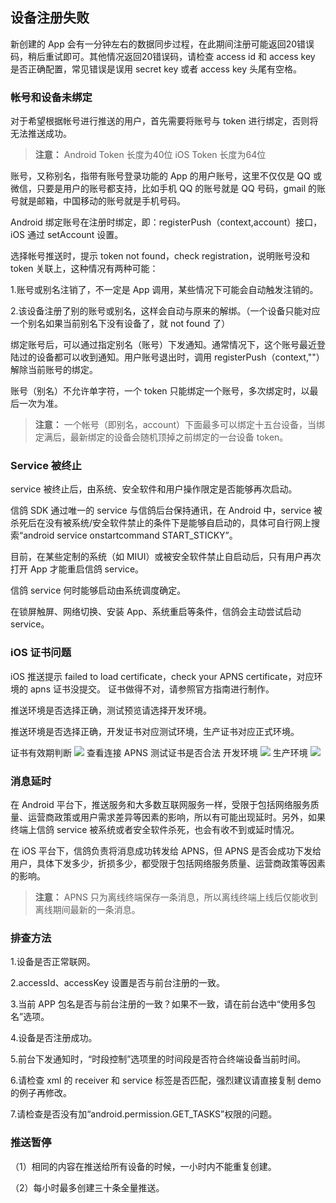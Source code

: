 ## 设备注册失败

新创建的 App 会有一分钟左右的数据同步过程，在此期间注册可能返回20错误码，稍后重试即可。其他情况返回20错误码，请检查 access id 和 access key 是否正确配置，常见错误是误用 secret key 或者 access key 头尾有空格。

### 帐号和设备未绑定

对于希望根据帐号进行推送的用户，首先需要将账号与 token 进行绑定，否则将无法推送成功。
>**注意：**
>Android Token 长度为40位
>iOS Token 长度为64位

账号，又称别名，指带有账号登录功能的 App 的用户账号，这里不仅仅是 QQ 或微信，只要是用户的账号都支持，比如手机 QQ 的账号就是 QQ 号码，gmail 的账号就是邮箱，中国移动的账号就是手机号码。

Android 绑定账号在注册时绑定，即：registerPush（context,account）接口，iOS 通过 setAccount 设置。

选择帐号推送时，提示 token not found，check registration，说明账号没和 token 关联上，这种情况有两种可能：

1.账号或别名注销了，不一定是 App 调用，某些情况下可能会自动触发注销的。

2.该设备注册了别的账号或别名，这样会自动与原来的解绑。（一个设备只能对应一个别名如果当前别名下没有设备了，就 not found 了）

绑定账号后，可以通过指定别名（账号）下发通知。通常情况下，这个账号最近登陆过的设备都可以收到通知。用户账号退出时，调用 registerPush（context,""）解除当前账号的绑定。

账号（别名）不允许单字符，一个 token 只能绑定一个账号，多次绑定时，以最后一次为准。

>**注意：**
>一个帐号（即别名，account）下面最多可以绑定十五台设备，当绑定满后，最新绑定的设备会随机顶掉之前绑定的一台设备 token。

### Service 被终止

service 被终止后，由系统、安全软件和用户操作限定是否能够再次启动。

信鸽 SDK 通过唯一的 service 与信鸽后台保持通讯，在 Android 中，service 被杀死后在没有被系统/安全软件禁止的条件下是能够自启动的，具体可自行网上搜索“android service onstartcommand START_STICKY”。

目前，在某些定制的系统（如 MIUI）或被安全软件禁止自启动后，只有用户再次打开 App 才能重启信鸽 service。

信鸽 service 何时能够启动由系统调度确定。

在锁屏触屏、网络切换、安装 App、系统重启等条件，信鸽会主动尝试启动 service。

### iOS 证书问题

iOS 推送提示 failed to load certificate，check your APNS certificate，对应环境的 apns 证书没提交。 证书做得不对，请参照官方指南进行制作。

推送环境是否选择正确，测试预览请选择开发环境。

推送环境是否选择正确，开发证书对应测试环境，生产证书对应正式环境。

证书有效期判断
![](//mc.qcloudimg.com/static/img/53669cfcf59794d336608ed0b22556f4/image.png)
查看连接 APNS 测试证书是否合法
开发环境 ![](//mc.qcloudimg.com/static/img/99e241715f9c901c655cd970c12af68b/image.png)
生产环境 ![](//mc.qcloudimg.com/static/img/0b315804df15922666ad6458ff5b716e/image.png)

### 消息延时

在 Android 平台下，推送服务和大多数互联网服务一样，受限于包括网络服务质量、运营商政策或用户需求差异等因素的影响，所以有可能出现延时。另外，如果终端上信鸽 service 被系统或者安全软件杀死，也会有收不到或延时情况。

在 iOS 平台下，信鸽负责将消息成功转发给 APNS，但 APNS 是否会成功下发给用户，具体下发多少，折损多少，都受限于包括网络服务质量、运营商政策等因素的影响。

>**注意：**
>APNS 只为离线终端保存一条消息，所以离线终端上线后仅能收到离线期间最新的一条消息。

### 排查方法

1.设备是否正常联网。

2.accessId、accessKey 设置是否与前台注册的一致。

3.当前 APP 包名是否与前台注册的一致？如果不一致，请在前台选中“使用多包名”选项。

4.设备是否注册成功。

5.前台下发通知时，“时段控制”选项里的时间段是否符合终端设备当前时间。

6.请检查 xml 的 receiver 和 service 标签是否匹配，强烈建议请直接复制 demo 的例子再修改。

7.请检查是否没有加“android.permission.GET_TASKS”权限的问题。

### 推送暂停

（1）相同的内容在推送给所有设备的时候，一小时内不能重复创建。

（2）每小时最多创建三十条全量推送。